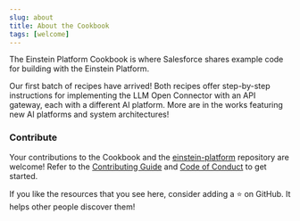 ```yaml
---
slug: about
title: About the Cookbook
tags: [welcome]
---
```


The Einstein Platform Cookbook is where Salesforce shares example code for building with the Einstein Platform.

Our first batch of recipes have arrived! Both recipes offer step-by-step instructions for implementing the LLM Open Connector with an API gateway, each with a different AI platform. More are in the works featuring new AI platforms and system architectures!

### Contribute

Your contributions to the Cookbook and the [einstein-platform](https://github.com/salesforce/einstein-platform) repository are welcome! Refer to the [Contributing Guide](https://github.com/salesforce/einstein-platform/blob/init/CONTRIBUTING.md) and [Code of Conduct](https://github.com/salesforce/einstein-platform/blob/init/CODE_OF_CONDUCT.md) to get started.

If you like the resources that you see here, consider adding a ⭐ on GitHub. It helps other people discover them!
